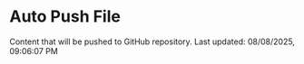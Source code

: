 # Auto Push File

Content that will be pushed to GitHub repository.
Last updated: 08/08/2025, 09:06:07 PM